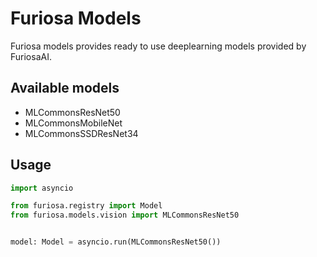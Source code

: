 Furiosa Models
==============

Furiosa models provides ready to use deeplearning models provided by FuriosaAI.

## Available models

- MLCommonsResNet50
- MLCommonsMobileNet
- MLCommonsSSDResNet34

## Usage

```python
import asyncio

from furiosa.registry import Model
from furiosa.models.vision import MLCommonsResNet50


model: Model = asyncio.run(MLCommonsResNet50())
```

